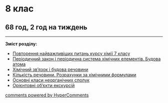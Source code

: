 <div id="hypercomments_widget" class="js-hypercomments-widget invisible"></div>

# 8 клас

## 68 год, 2 год на тиждень 

<hr>
<p><b>Зміст розділу:</b></p>
<ul type="disc">
<li><a href="https://chemestrymonu79.ed-era.com/2/povtorennya.html">Повторення найважливіших питань курсу хімії 7 класу</a></li>
<li><a href="https://chemestrymonu79.ed-era.com/2/periodychniy_zakon_budova_atoma.html">Періодичний закон і періодична система хімічних елементів. Будова атома</a></li>
<li><a href="https://chemestrymonu79.ed-era.com/2/khimichniy_zvyazok.html">Хімічний зв’язок і будова речовини</a></li>
<li><a href="https://chemestrymonu79.ed-era.com/2/kilkist_rechoviny.html">Кількість речовини. Розрахунки за хімічними формулами</a></li>
<li><a href="https://chemestrymonu79.ed-era.com/2/neorganichni_spoluki.html">Основні класи неорганічних сполук</a></li>
<li><a href="https://chemestrymonu79.ed-era.com/2/ekskursiyi.html">Орієнтовні об’єкти екскурсій</a></li>
</ul>

<div class="js-hypercomments-container">
<a href="http://hypercomments.com" class="hc-link" title="comments widget">comments powered by HyperComments</a>
</div>